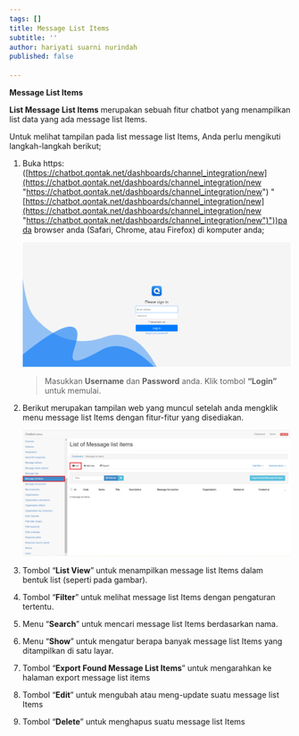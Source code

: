 ```yaml
---
tags: []
title: Message List Items
subtitle: ''
author: hariyati suarni nurindah
published: false

---
```

**Message List Items**

**List Message List Items** merupakan sebuah fitur chatbot yang menampilkan list data yang ada message list Items.

Untuk melihat tampilan pada list message list Items, Anda perlu mengikuti langkah-langkah berikut;

1. Buka https: ([https://chatbot.qontak.net/dashboards/channel_integration/new](https://chatbot.qontak.net/dashboards/channel_integration/new "https://chatbot.qontak.net/dashboards/channel_integration/new") "[https://chatbot.qontak.net/dashboards/channel_integration/new](https://chatbot.qontak.net/dashboards/channel_integration/new "https://chatbot.qontak.net/dashboards/channel_integration/new")"))pada browser anda (Safari, Chrome, atau Firefox) di komputer anda;

   ![](/uploads/channell.PNG)

   > Masukkan **Username** dan **Password** anda. Klik tombol **“Login”** untuk memulai.
2. Berikut merupakan tampilan web yang muncul setelah anda mengklik menu message list Items dengan fitur-fitur yang disediakan.

   ![](/uploads/messagelistsitems1.PNG)
3. Tombol “**List View**” untuk menampilkan message list Items dalam bentuk list (seperti pada gambar).
4. Tombol “**Filter**” untuk melihat message list Items dengan pengaturan tertentu.
5. Menu “**Search**” untuk mencari message list Items berdasarkan nama.
6. Menu “**Show**” untuk mengatur berapa banyak message list Items yang ditampilkan di satu layar.
7. Tombol “**Export Found Message List Items**” untuk mengarahkan ke halaman export message list items
8. Tombol “**Edit**” untuk mengubah atau meng-update suatu message list Items
9. Tombol “**Delete**” untuk menghapus suatu message list Items